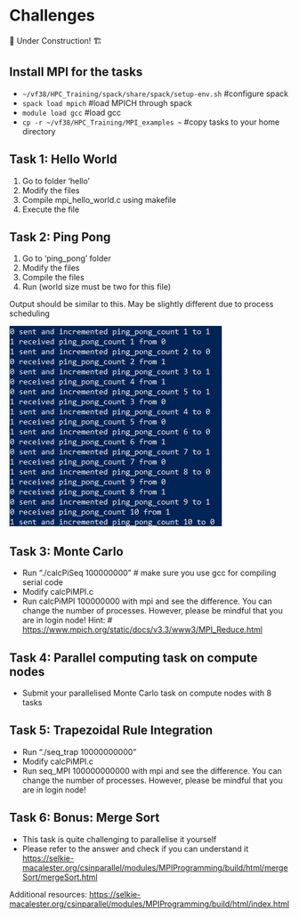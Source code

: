 # Challenges

🚧 Under Construction! 🏗️

## Install MPI for the tasks

- ```~/vf38/HPC_Training/spack/share/spack/setup-env.sh``` #configure spack
- ```spack load mpich```  #load MPICH through spack
- ```module load gcc```  #load gcc
- ```cp -r ~/vf38/HPC_Training/MPI_examples ~```   #copy tasks to your home directory

## Task 1: Hello World

1. Go to folder ‘hello’
2. Modify the files
3. Compile mpi_hello_world.c using makefile
4. Execute the file

## Task 2: Ping Pong

1. Go to ‘ping_pong’ folder
2. Modify the files
3. Compile the files
4. Run (world size must be two for this file)

Output should be similar to this. May be slightly different due to process scheduling

![Ping pong](imgs/ping_pong.png)

## Task 3: Monte Carlo

- Run “./calcPiSeq 100000000” # make sure you use gcc for compiling serial code
- Modify calcPiMPI.c
- Run calcPiMPI 100000000 with mpi and see the difference. You can change the number of processes. However, please be mindful that you are in login node!
Hint: # <https://www.mpich.org/static/docs/v3.3/www3/MPI_Reduce.html>

## Task 4: Parallel computing task on compute nodes

- Submit your parallelised Monte Carlo task on compute nodes with 8 tasks

## Task 5: Trapezoidal Rule Integration

- Run “./seq_trap 10000000000”
- Modify calcPiMPI.c
- Run seq_MPI 100000000000 with mpi and see the difference. You can change the number of processes. However, please be mindful that you are in login node!

## Task 6: Bonus: Merge Sort

- This task is quite challenging to parallelise it yourself
- Please refer to the answer and check if you can understand it <https://selkie-macalester.org/csinparallel/modules/MPIProgramming/build/html/mergeSort/mergeSort.html>

Additional resources: <https://selkie-macalester.org/csinparallel/modules/MPIProgramming/build/html/index.html>
